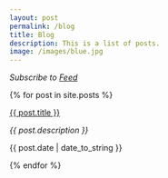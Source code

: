 ```yaml
---
layout: post
permalink: /blog
title: Blog
description: This is a list of posts.
image: /images/blue.jpg
---
```

<p><i>Subscribe to <a href="{{ site.baseurl }}/feed" target="_blank">Feed</a></i></p>

{% for post in site.posts %}
<article>
  <div class="blog-item">
    <a class="post-link" href="{{ post.url | prepend: site.baseurl | prepend: site.url }}">{{ post.title }}</a>
    <p><i>{{ post.description }}</i></p>
    <p class="meta">{{ post.date | date_to_string }}</p>
  </div>
</article>
{% endfor %}